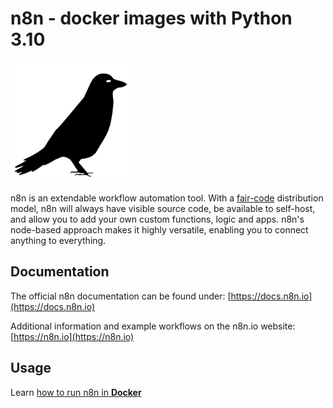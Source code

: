 # n8n - docker images with Python 3.10

![n8n.io - Workflow Automation](https://raw.githubusercontent.com/n8n-io/n8n/master/assets/n8n-logo.png)

n8n is an extendable workflow automation tool. With a [fair-code](http://faircode.io) distribution model, n8n will
always have visible source code, be available to self-host, and allow you to add your own custom functions, logic and
apps. n8n's node-based approach makes it highly versatile, enabling you to connect anything to everything.

## Documentation

The official n8n documentation can be found under: [https://docs.n8n.io](https://docs.n8n.io)

Additional information and example workflows on the n8n.io website: [https://n8n.io](https://n8n.io)

## Usage

Learn [how to run n8n in **Docker**](https://github.com/n8n-io/n8n/tree/master/docker/images/n8n/README.md)

